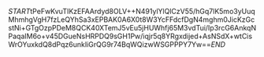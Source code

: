 $START$tPeFwKvuTIKzEFAArdyd8OLV++N491ylYlQlCzV55/hGq7lK5mo3yUuqMhmhgVgH7fzLeQYhSa3xEPBAK0A6X0t8W3YcFFdcfDgN4mghm0JicKzGcstNi+GTgOzpPDeM8QCK40XTemJ5vEu5jHUWhfj65M3vdTui/Ip3rcG6AnkqNPaqaIM6o+v45DGueNsHRPDQ9sGH1Pw/iqjr5q8YRgxdijed+AsNSdX+wtCisWrOYuxkdQ8dPqz6unkIiGrQG9r74BqWQizwWSGPPPY7Yw==$END$